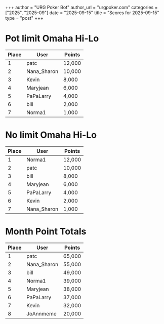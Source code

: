 +++
author = "URG Poker Bot"
author_url = "urgpoker.com"
categories = ["2025", "2025-09"]
date = "2025-09-15"
title = "Scores for 2025-09-15"
type = "post"
+++
# Pot limit Omaha Hi-Lo

| Place | User | Points |
|-------|------|--------|
| 1 | patc | 12,000 |
| 2 | Nana_Sharon | 10,000 |
| 3 | Kevin | 8,000 |
| 4 | Maryjean | 6,000 |
| 5 | PaPaLarry | 4,000 |
| 6 | bill | 2,000 |
| 7 | Norma1 | 1,000 |

# No limit Omaha Hi-Lo

| Place | User | Points |
|-------|------|--------|
| 1 | Norma1 | 12,000 |
| 2 | patc | 10,000 |
| 3 | bill | 8,000 |
| 4 | Maryjean | 6,000 |
| 5 | PaPaLarry | 4,000 |
| 6 | Kevin | 2,000 |
| 7 | Nana_Sharon | 1,000 |

# Month Point Totals

| Place | User | Points |
|-------|------|--------|
| 1 | patc | 65,000 |
| 2 | Nana_Sharon | 55,000 |
| 3 | bill | 49,000 |
| 4 | Norma1 | 39,000 |
| 5 | Maryjean | 38,000 |
| 6 | PaPaLarry | 37,000 |
| 7 | Kevin | 32,000 |
| 8 | JoAnnmeme | 20,000 |
